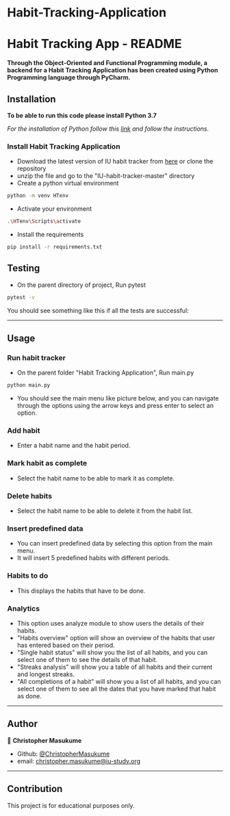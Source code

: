 # Habit-Tracking-Application
Habit Tracking App - README
====================================================================================    
**Through the Object-Oriented and Functional Programming module, a backend for a Habit Tracking Application has been 
created using Python Programming language through PyCharm.**

## Installation
**To be able to run this code please install Python 3.7**

*For the installation of Python follow this [link](https://www.python.org/downloads/) and follow the instructions.*


### Install Habit Tracking Application

- Download the latest version of IU habit tracker from 
[here](https://github.com/ChristopherMasukume/Habit-Tracking-Application) or clone the repository 
- unzip the file and go to the "IU-habit-tracker-master" directory
- Create a python virtual environment

``` sh
python -m venv HTenv
```

- Activate your environment

``` sh
.\HTenv\Scripts\activate
```

- Install the requirements

``` sh
pip install -r requirements.txt
```

## Testing

- On the parent directory of project, Run pytest

``` sh
pytest -v
```

You should see something like this if all the tests are successful:


---
## Usage

### Run habit tracker

- On the parent folder "Habit Tracking Application", Run main.py

``` sh
python main.py
```

- You should see the main menu like picture below, and you can navigate through the options using the arrow keys and press enter to select an option.



 
### Add habit
- Enter a habit name and the habit period.


### Mark habit as complete
- Select the habit name to be able to mark it as complete.


### Delete habits
- Select the habit name to be able to delete it from the habit list.


### Insert predefined data
- You can insert predefined data by selecting this option from the main menu.
- It will insert 5 predefined habits with different periods.


### Habits to do
- This displays the habits that have to be done.


### Analytics
- This option uses analyze module to show users the details of their habits.
- "Habits overview" option will show an overview of the habits that user has entered based on their period.
- "Single habit status" will show you the list of all habits, and you can select one of them to see the details of that habit.
- "Streaks analysis" will show you a table of all habits and their current and longest streaks.
- "All completions of a habit" will show you a list of all habits, and you can select one of them to see all the dates that you have marked that habit as done.

---

## Author

👤 **Christopher Masukume**

* Github: [@ChristopherMasukume](https://github.com/ChristopherMasukume)
* email: christopher.masukume@iu-study.org 

---
## Contribution
This project is for educational purposes only.
